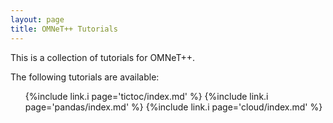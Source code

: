 ```yaml
---
layout: page
title: OMNeT++ Tutorials
---
```


This is a collection of tutorials for OMNeT++.

The following tutorials are available:
<ul>
{%include link.i page='tictoc/index.md' %}
{%include link.i page='pandas/index.md' %}
{%include link.i page='cloud/index.md' %}
</ul>

